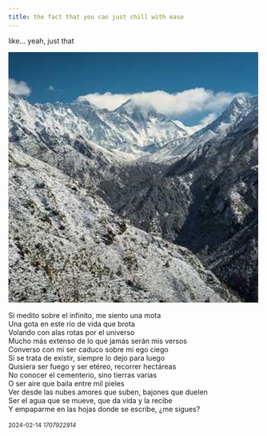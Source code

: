 ```yaml
---
title: the fact that you can just chill with ease
---
```


like... yeah, just that

![](29-500x500.jpg)

Si medito sobre el infinito, me siento una mota  
Una gota en este río de vida que brota  
Volando con alas rotas por el universo  
Mucho más extenso de lo que jamás serán mis versos  
Converso con mi ser caduco sobre mi ego ciego  
Si se trata de existir, siempre lo dejo para luego  
Quisiera ser fuego y ser etéreo, recorrer hectáreas  
No conocer el cementerio, sino tierras varias  
O ser aire que baila entre mil pieles  
Ver desde las nubes amores que suben, bajones que duelen  
Ser el agua que se mueve, que da vida y la recibe  
Y empaparme en las hojas donde se escribe, ¿me sigues?  

<small> 2024-02-14 *1707922914*</small>
